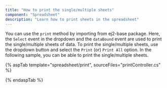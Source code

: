 ```yaml
---
title: "How to print the single/multiple sheets"
component: "Spreadsheet"
description: "Learn how to print sheets in the spreadsheet"
---
```


You can use the `print` method by importing from ej2-base package. Here, the `Select` event in the dropdown and the `dataBound` event are used to print the single/multiple sheets of data. To print the single/multiple sheets, use the dropdown button and select the `Print` (or) `Print All` option. In the following sample, you can be able to print the single/multiple sheets.

{% aspTab template="spreadsheet/print", sourceFiles="printController.cs" %}

{% endaspTab %}